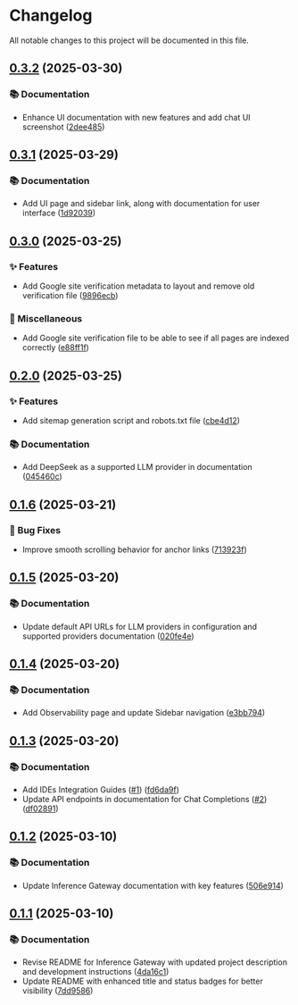 # Changelog

All notable changes to this project will be documented in this file.

## [0.3.2](https://github.com/inference-gateway/docs/compare/0.3.1...0.3.2) (2025-03-30)

### 📚 Documentation

* Enhance UI documentation with new features and add chat UI screenshot ([2dee485](https://github.com/inference-gateway/docs/commit/2dee485c7c2ebf913c87988c0698d1776433bba8))

## [0.3.1](https://github.com/inference-gateway/docs/compare/0.3.0...0.3.1) (2025-03-29)

### 📚 Documentation

* Add UI page and sidebar link, along with documentation for user interface ([1d92039](https://github.com/inference-gateway/docs/commit/1d920391ad5819e421505e95498be3a8995e38a6))

## [0.3.0](https://github.com/inference-gateway/docs/compare/0.2.0...0.3.0) (2025-03-25)

### ✨ Features

* Add Google site verification metadata to layout and remove old verification file ([9896ecb](https://github.com/inference-gateway/docs/commit/9896ecbfdc6272ce2bac173862da36d7c1229c9a))

### 🔧 Miscellaneous

* Add Google site verification file to be able to see if all pages are indexed correctly ([e88ff1f](https://github.com/inference-gateway/docs/commit/e88ff1fbb332fcbe9676f7a7f115e2857fbbbb26))

## [0.2.0](https://github.com/inference-gateway/docs/compare/0.1.6...0.2.0) (2025-03-25)

### ✨ Features

* Add sitemap generation script and robots.txt file ([cbe4d12](https://github.com/inference-gateway/docs/commit/cbe4d1251e2334aa5354b8561d18ac41c2ec029f))

### 📚 Documentation

* Add DeepSeek as a supported LLM provider in documentation ([045460c](https://github.com/inference-gateway/docs/commit/045460c65a6208bd50e976810cdb4355f900f09b))

## [0.1.6](https://github.com/inference-gateway/docs/compare/0.1.5...0.1.6) (2025-03-21)

### 🐛 Bug Fixes

* Improve smooth scrolling behavior for anchor links ([713923f](https://github.com/inference-gateway/docs/commit/713923f0dab7d362fc1059657133dbf232430456))

## [0.1.5](https://github.com/inference-gateway/docs/compare/0.1.4...0.1.5) (2025-03-20)

### 📚 Documentation

* Update default API URLs for LLM providers in configuration and supported providers documentation ([020fe4e](https://github.com/inference-gateway/docs/commit/020fe4ea08c90d26d7dcef0abcc766ad5932a7d3))

## [0.1.4](https://github.com/inference-gateway/docs/compare/0.1.3...0.1.4) (2025-03-20)

### 📚 Documentation

* Add Observability page and update Sidebar navigation ([e3bb794](https://github.com/inference-gateway/docs/commit/e3bb7948601bc7a899d4ff98761874f1ed81b8e6))

## [0.1.3](https://github.com/inference-gateway/docs/compare/0.1.2...0.1.3) (2025-03-20)

### 📚 Documentation

* Add IDEs Integration Guides ([#1](https://github.com/inference-gateway/docs/issues/1)) ([fd6da9f](https://github.com/inference-gateway/docs/commit/fd6da9f365a9721dc266c8384cf6e73be2fd4a75))
* Update API endpoints in documentation for Chat Completions ([#2](https://github.com/inference-gateway/docs/issues/2)) ([df02891](https://github.com/inference-gateway/docs/commit/df02891078d79516b438cb49502437b9fa5d1482))

## [0.1.2](https://github.com/inference-gateway/docs/compare/0.1.1...0.1.2) (2025-03-10)

### 📚 Documentation

* Update Inference Gateway documentation with key features ([506e914](https://github.com/inference-gateway/docs/commit/506e91473e41c83d4427a1b46bceefb80c0e2b18))

## [0.1.1](https://github.com/inference-gateway/docs/compare/0.1.0...0.1.1) (2025-03-10)

### 📚 Documentation

* Revise README for Inference Gateway with updated project description and development instructions ([4da16c1](https://github.com/inference-gateway/docs/commit/4da16c18aae87d1969134072505272908cc8fa4c))
* Update README with enhanced title and status badges for better visibility ([7dd9586](https://github.com/inference-gateway/docs/commit/7dd95865c722a6ff1578742a2aca62a74f5fcd82))
